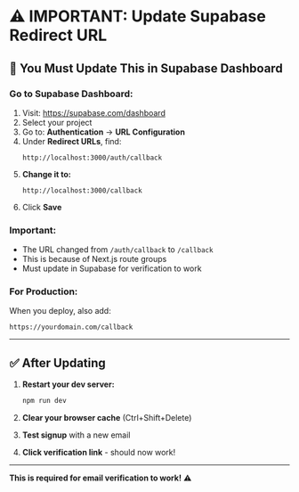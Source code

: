 # ⚠️ IMPORTANT: Update Supabase Redirect URL

## 🔧 You Must Update This in Supabase Dashboard

### Go to Supabase Dashboard:

1. Visit: https://supabase.com/dashboard
2. Select your project
3. Go to: **Authentication** → **URL Configuration**
4. Under **Redirect URLs**, find:
   ```
   http://localhost:3000/auth/callback
   ```
5. **Change it to:**
   ```
   http://localhost:3000/callback
   ```
6. Click **Save**

### Important:
- The URL changed from `/auth/callback` to `/callback`
- This is because of Next.js route groups
- Must update in Supabase for verification to work

### For Production:
When you deploy, also add:
```
https://yourdomain.com/callback
```

---

## ✅ After Updating

1. **Restart your dev server:**
   ```bash
   npm run dev
   ```

2. **Clear your browser cache** (Ctrl+Shift+Delete)

3. **Test signup** with a new email

4. **Click verification link** - should now work!

---

**This is required for email verification to work!** ⚠️

